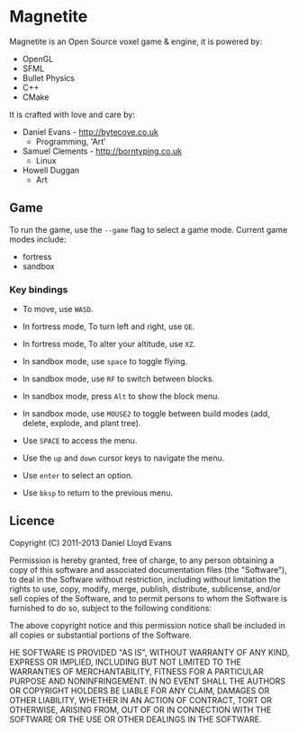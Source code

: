 # Magnetite
Magnetite is an Open Source voxel game & engine, it is powered by:

  * OpenGL
  * SFML
  * Bullet Physics
  * C++
  * CMake
  
It is crafted with love and care by:
	
 * Daniel Evans - http://bytecove.co.uk
   * Programming, 'Art'
 * Samuel Clements - http://borntyping.co.uk
   * Linux 
 * Howell Duggan
   * Art

## Game
To run the game, use the ``--game`` flag to select a game mode.
Current game modes include:
 + fortress
 + sandbox

### Key bindings
 * To move, use `WASD`.

 * In fortress mode, To turn left and right, use `QE`.
 * In fortress mode, To alter your altitude, use `XZ`.

 * In sandbox mode, use ``space`` to toggle flying.
 * In sandbox mode, use ``RF`` to switch between blocks.
 * In sandbox mode, press ``Alt`` to show the block menu.
 * In sandbox mode, use ``MOUSE2`` to toggle between build modes (add, delete, explode, and plant tree).
 * Use `SPACE` to access the menu.
 * Use the `up` and `down` cursor keys to navigate the menu.
 * Use `enter` to select an option.
 * Use `bksp` to return to the previous menu.
 
## Licence
Copyright (C) 2011-2013  Daniel Lloyd Evans

Permission is hereby granted, free of charge, to any person obtaining a copy of this software and associated documentation files (the "Software"), to deal in the Software without restriction, including without limitation the rights to use, copy, modify, merge, publish, distribute, sublicense, and/or sell copies of the Software, and to permit persons to whom the Software is furnished to do so, subject to the following conditions:

The above copyright notice and this permission notice shall be included in all copies or substantial portions of the Software.

HE SOFTWARE IS PROVIDED "AS IS", WITHOUT WARRANTY OF ANY KIND, EXPRESS OR IMPLIED, INCLUDING BUT NOT LIMITED TO THE WARRANTIES OF MERCHANTABILITY, FITNESS FOR A PARTICULAR PURPOSE AND NONINFRINGEMENT. IN NO EVENT SHALL THE AUTHORS OR COPYRIGHT HOLDERS BE LIABLE FOR ANY CLAIM, DAMAGES OR OTHER LIABILITY, WHETHER IN AN ACTION OF CONTRACT, TORT OR OTHERWISE, ARISING FROM, OUT OF OR IN CONNECTION WITH THE SOFTWARE OR THE USE OR OTHER DEALINGS IN THE SOFTWARE.
